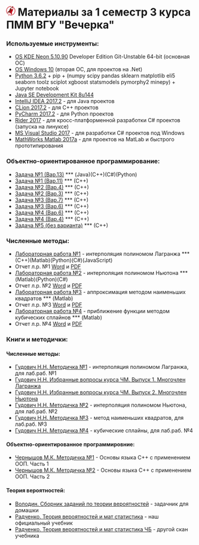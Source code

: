 # <img src="./img/logo_raketa.png" width="24"> Материалы за 1 семестр 3 курса ПММ ВГУ "Вечерка"

### Используемые инструменты:

- [OS KDE Neon 5.10.90](https://neon.kde.org/download) Developer Edition Git-Unstable 64-bit (основная ОС)
- [OS Windows 10](https://www.microsoft.com/ru-ru/windows) (вторая ОС, для проектов на .Net)
- [Python 3.6.2](https://pypi.python.org/pypi) + pip + (numpy scipy pandas sklearn matplotlib eli5 seaborn toolz sciplot xgboost statsmodels pymorphy2 minepy) + Jupyter notebook
- [Java SE Development Kit 8u144](http://www.oracle.com/technetwork/java/javase/downloads/jdk8-downloads-2133151.html)
- [IntelliJ IDEA 2017.2](https://www.jetbrains.com/idea/) - для Java проектов
- [CLion 2017.2](https://www.jetbrains.com/clion/) - для C++ проектов
- [PyCharm 2017.2](https://www.jetbrains.com/pycharm/) - для Python проектов
- [Rider 2017](https://www.jetbrains.com/rider/) - для кросс-платформенной разработки C# проектов (запуска на линуксе)
- [MS Visual Studio 2017](https://www.visualstudio.com/ru/downloads) - для разработки C# проектов под Windows
- [MathWorks Matlab 2017a](https://www.mathworks.com/company/newsroom/mathworks-announces-release-2017a-of-the-matlab-and-simulink-pro.html) - для проектов на MatLab и быстрого прототипирования


### Объектно-ориентированное программирование:
- [Задача №1 (Вар.13)](./OOP_01.md) *** (Java)(С++)(С#)(Python)
- [Задача №1 (Вар.11)](./OOP_01z.md) *** (С++)
- [Задача №2 (Вар.4)](./OOP_02.md) *** (С++)
- [Задача №2 (Вар.3)](./OOP_02z.md) *** (С++)
- [Задача №3 (Вар.7)](./OOP_03.md) *** (С++)
- [Задача №3 (Вар.6)](./OOP_03z.md) *** (С++)
- [Задача №4 (Вар.6)](./OOP_04.md) *** (С++)
- [Задача №4 (Вар.4)](./OOP_04z.md) *** (С++)
- [Задача №5 (без варианта)](./OOP_05.md) *** (С++)


### Численные методы:
- [Лабораторная работа №1](./NM_01.md) - интерполяция полиномом Лагранжа *** (С++)(Matlab)(Python)(C#)(JavaScript)
- Отчет л.р. №1 [Word](https://cloud.mail.ru/public/JRUV/mpLoobjWK) и [PDF](https://cloud.mail.ru/public/5dKV/awM2Yxyij)
- [Лабораторная работа №2](./NM_02.md) - интерполяция полиномом Ньютона *** (Matlab)(Python)(C#)
- Отчет л.р. №2 [Word](https://cloud.mail.ru/public/LBsj/8gCpbQA3L) и [PDF](https://cloud.mail.ru/public/54Hb/Yof4Kxwd2)
- [Лабораторная работа №3](./NM_03.md) - аппроксимация методом наименьших квадратов *** (Matlab)
- Отчет л.р. №3 [Word](https://cloud.mail.ru/public/ACnb/DrHyXCz4Z) и [PDF](https://cloud.mail.ru/public/A9dQ/71yfhWdsH)
- [Лабораторная работа №4](./NM_04.md) - приближение функции методом кубических сплайнов *** (Matlab)
- Отчет л.р. №4 [Word](https://cloud.mail.ru/public/9ok7/ozrmF7Qnm) и [PDF](https://cloud.mail.ru/public/5Pny/ynbZeF6jm)


### Книги и методички:

#### Численные методы:
- [Гудович Н.Н. Методичка №1](https://cloud.mail.ru/public/3nsf/EusLapYc2) - интерполяция полиномом Лагранжа, для лаб.раб. №1
- [Гудович Н.Н. Избранные вопросы курса ЧМ. Выпуск 1. Многочлен Лагранжа](https://cloud.mail.ru/public/FfDD/PFoSywuQg)
- [Гудович Н.Н. Избранные вопросы курса ЧМ. Выпуск 2. Многочлен Ньютона](https://cloud.mail.ru/public/Mq2C/r5afcFqjT)
- [Гудович Н.Н. Методичка №2](https://cloud.mail.ru/public/2Esu/c8CQofd2n) - интерполяция полиномом Ньютона, для лаб.раб. №2
- [Гудович Н.Н. Методичка №3](https://cloud.mail.ru/public/C1jD/AddXDVL8N) - метод наименьших квадратов, для лаб.раб. №3
- [Гудович Н.Н. Методичка №4](https://cloud.mail.ru/public/FKum/kPAac3XDU) - кубические сплайны, для лаб.раб. №4

#### Объектно-ориентированное программировние:
- [Чернышов М.К. Методичка №1](https://cloud.mail.ru/public/MHuZ/KoQVWrJGw) - Основы языка C++ с применением ООП. Часть 1
- [Чернышов М.К. Методичка №2](https://cloud.mail.ru/public/4oma/9qFewBLvP) - Основы языка C++ с применением ООП. Часть 2

#### Теория вероятностей:
- [Володин. Сборник заданий по теории вероятностей](https://cloud.mail.ru/public/CA2U/vtADJ73wA) - задачник для домашки
- [Радченко. Теория вероятностей и мат статистика](https://cloud.mail.ru/public/CB7u/J8B8Ggcxt) - наш официальный учебник
- [Радченко. Теория вероятностей и мат статистика ЧБ](https://cloud.mail.ru/public/8PKn/bfidp5YC5) - другой скан учебника